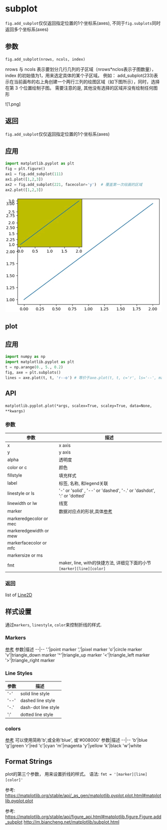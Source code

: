 # subplot

`fig.add_subplot`仅仅返回指定位置的1个坐标系(axes), 不同于`fig.subplots`同时返回多个坐标系(axes)


## 参数
`fig.add_subplot(nrows, ncols, index)`

nrows 与 ncols 表示要划分几行几列的子区域（nrows*nclos表示子图数量），index 的初始值为1，用来选定具体的某个子区域。
例如： add_subplot(233)表示在当前画布的右上角创建一个两行三列的绘图区域（如下图所示），同时，选择在第 3 个位置绘制子图。
需要注意的是, 其他没有选择的区域并没有绘制任何图形

![1.png]


## 返回
`fig.add_subplot`仅仅返回指定位置的1个坐标系(axes)



## 应用

```python
import matplotlib.pyplot as plt
fig = plt.figure()
ax1 = fig.add_subplot(111)
ax1.plot([1,2,3])
ax2 = fig.add_subplot(221, facecolor='y')  # 覆盖第一次绘画的区域
ax2.plot([1,2,3])
```
![](./subplot/2.png)


## plot




## 应用
```python
import numpy as np
import matplotlib.pyplot as plt
t = np.arange(0., 5., 0.2)
fig, axe = plt.subplots()
lines = axe.plot(t, t, 'r--o') # 等价于axe.plot(t, t, c='r', ls='--', marker='o')
```

## API
`matplotlib.pyplot.plot(*args, scalex=True, scaley=True, data=None, **kwargs)`

### 参数

参数|描述
--|--
x| x axis
y| y axis
alpha| 透明度
color or c| 颜色
fillstyle | 填充样式
label | 标签, 名称, 和legend关联
linestyle or ls | '-' or 'solid' , '--' or 'dashed', '-.' or 'dashdot', ':' or 'dotted'
linewidth or lw | 线宽
marker|数据对应点的形状,具体[参考](https://matplotlib.org/stable/api/markers_api.html#module-matplotlib.markers)
markeredgecolor or mec| 
markeredgewidth or mew|
markerfacecolor or mfc|
markersize or ms|
fmt|maker, line, with的快捷方法, 详细见下面的小节`[marker][line][color]`

### 返回
list of [Line2D](https://matplotlib.org/stable/api/_as_gen/matplotlib.lines.Line2D.html#matplotlib.lines.Line2D)

## 样式设置
通过`markers`, `linestyle`, `color`来控制折线的样式.

### Markers
[参考](https://matplotlib.org/stable/api/markers_api.html#module-matplotlib.markers)
参数|描述
--|--
'.'|point marker
','|pixel marker
'o'|circle marker
'v'|triangle_down marker
'^'|triangle_up marker
'<'|triangle_left marker
'>'|triangle_right marker

### Line Styles
参数|描述
--|--
'-'|solid line style
'--'|dashed line style
'-.'|dash-dot line style
':'|dotted line style

### colors
[参考](https://matplotlib.org/stable/tutorials/colors/colormaps.html)
可以使用简称'b',或全称'blue', 或'#008000'
参数|描述
--|--
'b'|blue
'g'|green
'r'|red
'c'|cyan
'm'|magenta
'y'|yellow
'k'|black
'w'|white

## Format Strings
plot的第三个参数， 用来设置折线的样式。
语法: `fmt = '[marker][line][color]'`



参考:
https://matplotlib.org/stable/api/_as_gen/matplotlib.pyplot.plot.html#matplotlib.pyplot.plot


参考:
https://matplotlib.org/stable/api/figure_api.html#matplotlib.figure.Figure.add_subplot
http://m.biancheng.net/matplotlib/subplot.html